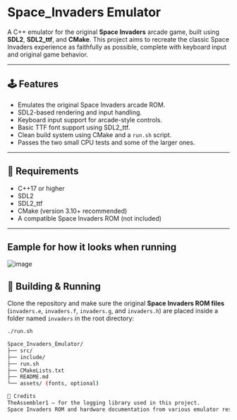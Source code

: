 # Space_Invaders Emulator

A C++ emulator for the original **Space Invaders** arcade game, built using **SDL2**, **SDL2_ttf**, and **CMake**. This project aims to recreate the classic Space Invaders experience as faithfully as possible, complete with keyboard input and original game behavior.

---

## 🕹️ Features

- Emulates the original Space Invaders arcade ROM.
- SDL2-based rendering and input handling.
- Keyboard input support for arcade-style controls.
- Basic TTF font support using SDL2_ttf.
- Clean build system using CMake and a `run.sh` script.
- Passes the two small CPU tests and some of the larger ones.

---

## 🔧 Requirements

- C++17 or higher
- SDL2
- SDL2_ttf
- CMake (version 3.10+ recommended)
- A compatible Space Invaders ROM (not included)

---

## Eample for how it looks when running
![image](https://github.com/user-attachments/assets/acd3f249-bd84-46b1-9512-f9770fc4e94d)


## 🚀 Building & Running

Clone the repository and make sure the original **Space Invaders ROM files** (`invaders.e`, `invaders.f`, `invaders.g`, and `invaders.h`) are placed inside a folder named `invaders` in the root directory:

```bash
./run.sh

Space_Invaders_Emulator/
├── src/
├── include/
├── run.sh
├── CMakeLists.txt
├── README.md
└── assets/ (fonts, optional)

🙏 Credits
TheAssembler1 – for the logging library used in this project.
Space Invaders ROM and hardware documentation from various emulator resources.


